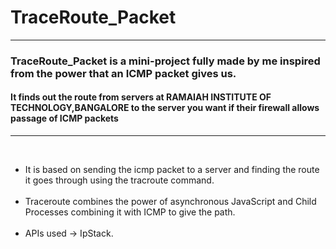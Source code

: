 <h1>TraceRoute_Packet</h1>
<hr>
<h3><spanstyle ="font-style : italic">TraceRoute_Packet is a mini-project fully made by me inspired from the power that an ICMP packet gives us.<span></h3>
 <h4> It finds out the route from servers at RAMAIAH INSTITUTE OF TECHNOLOGY,BANGALORE to the server you want if their firewall allows passage of ICMP packets </h4>
 <hr style = "color : black">
<br>
<ul>
<li>It is based on sending the icmp packet to a server and finding the route it goes through using the tracroute command.</li>
<br>
<li>Traceroute combines the power of asynchronous JavaScript and Child Processes combining it with ICMP to give the path.</li>
<br>
<li> APIs used  -> IpStack.</li>
<ul>
